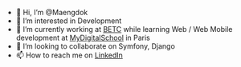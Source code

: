 - 👋 Hi, I’m @Maengdok
- 👀 I’m interested in Development
- 🌱 I’m currently working at [BETC](https://betc.com/fr/) while learning Web / Web Mobile development at [MyDigitalSchool](https://www.mydigitalschool.com/) in Paris
- 💞️ I’m looking to collaborate on Symfony, Django
- 📫 How to reach me on [LinkedIn](https://www.linkedin.com/in/axelpion/)

<!---
Maengdok/Maengdok is a ✨ special ✨ repository because its `README.md` (this file) appears on your GitHub profile.
You can click the Preview link to take a look at your changes.
--->
